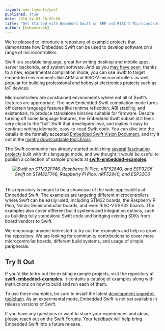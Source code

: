 ```yaml
---
layout: new-layouts/post
published: true
date: 2024-04-03 10:00:00
title: "Get Started with Embedded Swift on ARM and RISC-V Microcontrollers"
author: [kubamracek]
---
```


We're pleased to introduce a [repository of example projects](https://github.com/swiftlang/swift-embedded-examples) that demonstrate how Embedded Swift can be used to develop software on a range of microcontrollers.

Swift is a scalable language, great for writing desktop and mobile apps, server backends, and system software. And as you [may have seen](https://www.swift.org/blog/byte-sized-swift-tiny-games-playdate/), thanks to a new, experimental compilation mode, you can use Swift to target embedded environments like ARM and RISC-V microcontrollers as well, popular for building professional and hobbyist electronics projects such as IoT devices.

Microcontrollers are constrained environments where not all of Swift’s features are appropriate. The new Embedded Swift compilation mode turns off certain language features like runtime reflection, ABI stability, and existentials, to produce standalone binaries suitable for firmware. Despite turning off some language features, the Embedded Swift subset still feels very close to the “full” Swift that developers love, and makes it easy to continue writing idiomatic, easy-to-read Swift code. You can dive into the details in the formally accepted [Embedded Swift Vision Document](https://github.com/swiftlang/swift-evolution/blob/main/visions/embedded-swift.md), and try it out in the [nightly downloadable toolchains](https://www.swift.org/download/#snapshots).

The Swift community has already started publishing [several](https://forums.swift.org/t/embedded-swift-on-the-raspberry-pi-pico-rp2040-without-the-pico-sdk/69338) [fascinating](https://forums.swift.org/t/rp2040mmio-a-hardware-access-layer-for-the-rp2040/69513/1) [projects](https://forums.swift.org/t/byte-sized-swift-building-tiny-games-for-the-playdate/70615) built with this language mode, and we thought it would be useful to publish a collection of sample projects at [**swift-embedded-examples**](https://github.com/swiftlang/swift-embedded-examples).

<div align="center" style="padding: 0 0 20px 0;"><i>
<img src="/assets/images/embedded-examples/boards.jpg" alt="Swift on STM32F746, Raspberry Pi Pico, nRF52840, and ESP32C6">
<br />
Swift on STM32F746, Raspberry Pi Pico, nRF52840, and ESP32C6
</i></div>

This repository is meant to be a showcase of the wide applicability of Embedded Swift. The examples are targeting different microcontrollers where Swift can be easily used, including STM32 boards, the Raspberry Pi Pico, Nordic Semiconductor boards, and even RISC-V ESP32 boards. The examples also cover different build systems and integration options, such as building fully standalone Swift code and bridging existing SDKs from board vendors to Swift.

We encourage anyone interested to try out the examples and help us grow the repository. We are looking for community contributions to cover more microcontroller boards, different build systems, and usage of simple peripherals.

## Try It Out

If you'd like to try out the existing example projects, visit the repository at [**swift-embedded-examples**](https://github.com/swiftlang/swift-embedded-examples). It contains a catalog of examples along with instructions on how to build and run each of them.

To use these examples, be sure to install the latest [development snapshot toolchain](https://www.swift.org/download/#snapshots). As an experimental mode, Embedded Swift is not yet available in release versions of Swift.

If you have any questions or want to share your experiences and ideas, please reach out on the [Swift Forums](https://forums.swift.org/t/embedded-swift-example-projects-for-arm-and-risc-v-microcontrollers/71066). Your feedback will help bring Embedded Swift into a future release.
